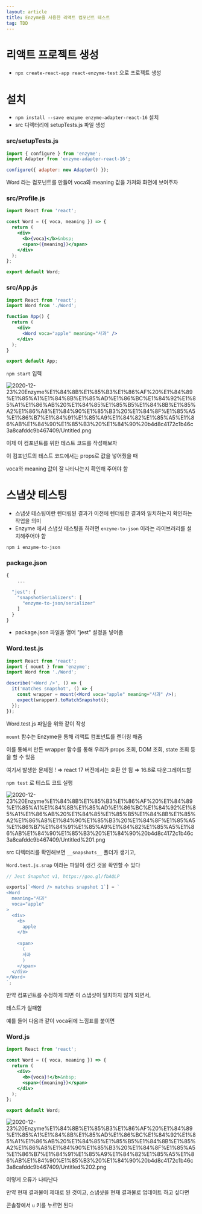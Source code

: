 ```yaml
---
layout: article
title: Enzyme을 사용한 리액트 컴포넌트 테스트
tag: TDD
---
```


# 리액트 프로젝트 생성

- `npx create-react-app react-enzyme-test` 으로 프로젝트 생성

# 설치

- `npm install --save enzyme enzyme-adapter-react-16` 설치
- src 디렉터리에 setupTests.js 파일 생성

### src/setupTests.js

```jsx
import { configure } from 'enzyme';
import Adapter from 'enzyme-adapter-react-16';

configure({ adapter: new Adapter() });
```

Word 라는 컴포넌트를 만들어 voca와 meaning 값을 가져와 화면에 보여주자

### src/Profile.js

```jsx
import React from 'react';

const Word = ({ voca, meaning }) => {
  return (
    <div>
      <b>{voca}</b>&nbsp;
      <span>({meaning})</span>
    </div>
  );
};

export default Word;
```

### src/App.js

```jsx
import React from 'react';
import Word from './Word';

function App() {
  return (
    <div>
      <Word voca="apple" meaning="사과" />
    </div>
  );
}

export default App;
```

`npm start` 입력

![2020-12-23%20Enzyme%E1%84%8B%E1%85%B3%E1%86%AF%20%E1%84%89%E1%85%A1%E1%84%8B%E1%85%AD%E1%86%BC%E1%84%92%E1%85%A1%E1%86%AB%20%E1%84%85%E1%85%B5%E1%84%8B%E1%85%A2%E1%86%A8%E1%84%90%E1%85%B3%20%E1%84%8F%E1%85%A5%E1%86%B7%E1%84%91%E1%85%A9%E1%84%82%E1%85%A5%E1%86%AB%E1%84%90%E1%85%B3%20%E1%84%90%20b4d8c4172c1b46c3a8cafddc9b467409/Untitled.png](2020-12-23%20Enzyme%E1%84%8B%E1%85%B3%E1%86%AF%20%E1%84%89%E1%85%A1%E1%84%8B%E1%85%AD%E1%86%BC%E1%84%92%E1%85%A1%E1%86%AB%20%E1%84%85%E1%85%B5%E1%84%8B%E1%85%A2%E1%86%A8%E1%84%90%E1%85%B3%20%E1%84%8F%E1%85%A5%E1%86%B7%E1%84%91%E1%85%A9%E1%84%82%E1%85%A5%E1%86%AB%E1%84%90%E1%85%B3%20%E1%84%90%20b4d8c4172c1b46c3a8cafddc9b467409/Untitled.png)

이제 이 컴포넌트를 위한 테스트 코드를 작성해보자

이 컴포넌트의 테스트 코드에서는 props로 값을 넣어줬을 때

voca와 meaning 값이 잘 나타나는지 확인해 주어야 함

# 스냅샷 테스팅

- 스냅샷 테스팅이란 렌더링된 결과가 이전에 렌더링한 결과와 일치하는지 확인하는 작업을 의미
- Enzyme 에서 스냅샷 테스팅을 하려면 `enzyme-to-json` 이라는 라이브러리를 설치해주어야 함

```jsx
npm i enzyme-to-json
```

### package.json

```jsx
{
	...

  "jest": {
    "snapshotSerializers": [
      "enzyme-to-json/serializer"
    ]
  }
}
```

- package.json 파일을 열어 "jest" 설정을 넣어줌

### Word.test.js

```jsx
import React from 'react';
import { mount } from 'enzyme';
import Word from './Word';

describe('<Word />', () => {
  it('matches snapshot', () => {
    const wrapper = mount(<Word voca="apple" meaning="사과" />);
    expect(wrapper).toMatchSnapshot();
  });
});
```

Word.test.js 파일을 위와 같이 작성

`mount` 함수는 Enzyme을 통해 리액트 컴포넌트를 렌더링 해줌

이를 통해서 만든 wrapper 함수를 통해 우리가 props 조회, DOM 조회, state 조회 등을 할 수 있음

여기서 발생한 문제점 ! ⇒ react 17 버전에서는 호환 안 됨 ⇒ 16.8로 다운그레이드함

`npm test` 로 테스트 코드 실행

![2020-12-23%20Enzyme%E1%84%8B%E1%85%B3%E1%86%AF%20%E1%84%89%E1%85%A1%E1%84%8B%E1%85%AD%E1%86%BC%E1%84%92%E1%85%A1%E1%86%AB%20%E1%84%85%E1%85%B5%E1%84%8B%E1%85%A2%E1%86%A8%E1%84%90%E1%85%B3%20%E1%84%8F%E1%85%A5%E1%86%B7%E1%84%91%E1%85%A9%E1%84%82%E1%85%A5%E1%86%AB%E1%84%90%E1%85%B3%20%E1%84%90%20b4d8c4172c1b46c3a8cafddc9b467409/Untitled%201.png](2020-12-23%20Enzyme%E1%84%8B%E1%85%B3%E1%86%AF%20%E1%84%89%E1%85%A1%E1%84%8B%E1%85%AD%E1%86%BC%E1%84%92%E1%85%A1%E1%86%AB%20%E1%84%85%E1%85%B5%E1%84%8B%E1%85%A2%E1%86%A8%E1%84%90%E1%85%B3%20%E1%84%8F%E1%85%A5%E1%86%B7%E1%84%91%E1%85%A9%E1%84%82%E1%85%A5%E1%86%AB%E1%84%90%E1%85%B3%20%E1%84%90%20b4d8c4172c1b46c3a8cafddc9b467409/Untitled%201.png)

src 디렉터리를 확인해보면 `__snapshots__` 폴더가 생기고,

`Word.test.js.snap` 이라는 파일이 생긴 것을 확인할 수 있다

```jsx
// Jest Snapshot v1, https://goo.gl/fbAQLP

exports[`<Word /> matches snapshot 1`] = `
<Word
  meaning="사과"
  voca="apple"
>
  <div>
    <b>
      apple
    </b>
     
    <span>
      (
      사과
      )
    </span>
  </div>
</Word>
`;
```

만약 컴포넌트를 수정하게 되면 이 스냅샷이 일치하지 않게 되면서,

테스트가 실패함

예를 들어 다음과 같이 voca뒤에 느낌표를 붙이면

### Word.js

```jsx
import React from 'react';

const Word = ({ voca, meaning }) => {
  return (
    <div>
      <b>{voca}!</b>&nbsp;
      <span>({meaning})</span>
    </div>
  );
};

export default Word;
```

![2020-12-23%20Enzyme%E1%84%8B%E1%85%B3%E1%86%AF%20%E1%84%89%E1%85%A1%E1%84%8B%E1%85%AD%E1%86%BC%E1%84%92%E1%85%A1%E1%86%AB%20%E1%84%85%E1%85%B5%E1%84%8B%E1%85%A2%E1%86%A8%E1%84%90%E1%85%B3%20%E1%84%8F%E1%85%A5%E1%86%B7%E1%84%91%E1%85%A9%E1%84%82%E1%85%A5%E1%86%AB%E1%84%90%E1%85%B3%20%E1%84%90%20b4d8c4172c1b46c3a8cafddc9b467409/Untitled%202.png](2020-12-23%20Enzyme%E1%84%8B%E1%85%B3%E1%86%AF%20%E1%84%89%E1%85%A1%E1%84%8B%E1%85%AD%E1%86%BC%E1%84%92%E1%85%A1%E1%86%AB%20%E1%84%85%E1%85%B5%E1%84%8B%E1%85%A2%E1%86%A8%E1%84%90%E1%85%B3%20%E1%84%8F%E1%85%A5%E1%86%B7%E1%84%91%E1%85%A9%E1%84%82%E1%85%A5%E1%86%AB%E1%84%90%E1%85%B3%20%E1%84%90%20b4d8c4172c1b46c3a8cafddc9b467409/Untitled%202.png)

이렇게 오류가 나타난다

만약 현재 결과물이 제대로 된 것이고, 스냅샷을 현재 결과물로 업데이트 하고 싶다면

콘솔창에서 `u` 키를 누르면 된다
